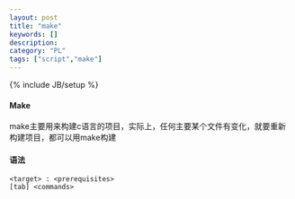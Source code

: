 ```yaml
--- 
layout: post 
title: "make" 
keywords: [] 
description: 
category: "PL"
tags: ["script","make"] 
--- 
```

{% include JB/setup %}


#### Make 
make主要用来构建c语言的项目，实际上，任何主要某个文件有变化，就要重新构建项目，都可以用make构建

#### 语法
```shell
<target> : <prerequisites>
[tab] <commands>
```

